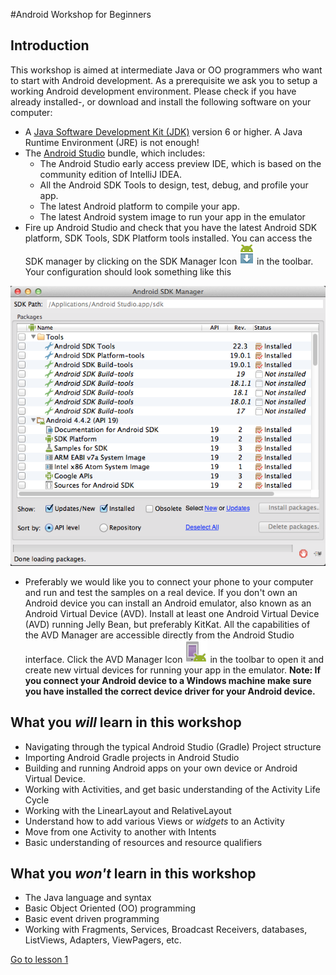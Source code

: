 #Android Workshop for Beginners

## Introduction
This workshop is aimed at intermediate Java or OO programmers who want to start with Android development. As a prerequisite we ask you to setup a working Android development environment. Please check if you have already installed-, or download and install the following software on your computer:

* A [Java Software Development Kit (JDK)](http://www.oracle.com/technetwork/java/javase/downloads/index.html) version 6 or higher. A Java Runtime Environment (JRE) is not enough!
* The [Android Studio](http://developer.android.com/sdk/installing/studio.html) bundle, which includes: 
  * The Android Studio early access preview IDE, which is based on the community edition of IntelliJ IDEA. 
  * All the Android SDK Tools to design, test, debug, and profile your app. 
  * The latest Android platform to compile your app. 
  * The latest Android system image to run your app in the emulator
* Fire up Android Studio and check that you have the latest Android SDK platform, SDK Tools, SDK Platform tools installed. You can access the SDK manager by clicking on the SDK Manager Icon ![SDK Manager Icon](img/sdk-manager-studio.png) in the toolbar. Your configuration should look something like this

![Installed Android SDK platform, SDK Tools, SDK Platform tools](img/sdk-installed.png)

* Preferably we would like you to connect your phone to your computer and run and test the samples on a real device. If you don't own an Android device you can install an Android emulator, also known as an Android Virtual Device (AVD). Install at least one Android Virtual Device (AVD) running Jelly Bean, but preferably KitKat. All the capabilities of the AVD Manager are accessible directly from the Android Studio interface. Click the AVD Manager Icon ![AVD Manager Icon](img/avd-manager-studio.png) in the toolbar to open it and create new virtual devices for running your app in the emulator. **Note: If you connect your Android device to a Windows machine make sure you have installed the correct device driver for your Android device.**

## What you _will_ learn in this workshop

* Navigating through the typical Android Studio (Gradle) Project structure
* Importing Android Gradle projects in Android Studio
* Building and running Android apps on your own device or Android Virtual Device.
* Working with Activities, and get basic understanding of the Activity Life Cycle
* Working with the LinearLayout and RelativeLayout
* Understand how to add various Views or _widgets_ to an Activity
* Move from one Activity to another with Intents
* Basic understanding of resources and resource qualifiers

## What you _won't_ learn in this workshop

* The Java language and syntax
* Basic Object Oriented (OO) programming
* Basic event driven programming
* Working with Fragments, Services, Broadcast Receivers, databases, ListViews, Adapters, ViewPagers, etc.

[Go to lesson 1](lesson01)
